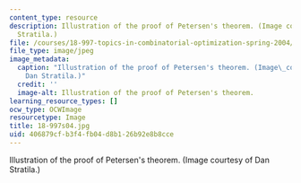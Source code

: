 ```yaml
---
content_type: resource
description: Illustration of the proof of Petersen's theorem. (Image courtesy of Dan
  Stratila.)
file: /courses/18-997-topics-in-combinatorial-optimization-spring-2004/406879cfb3f4fb04d8b126b92e8b8cce_18-997s04.jpg
file_type: image/jpeg
image_metadata:
  caption: "Illustration of the proof of Petersen's theorem. (Image\_courtesy of\_\
    Dan Stratila.)"
  credit: ''
  image-alt: Illustration of the proof of Petersen's theorem.
learning_resource_types: []
ocw_type: OCWImage
resourcetype: Image
title: 18-997s04.jpg
uid: 406879cf-b3f4-fb04-d8b1-26b92e8b8cce
---
```

Illustration of the proof of Petersen's theorem. (Image courtesy of Dan Stratila.)

